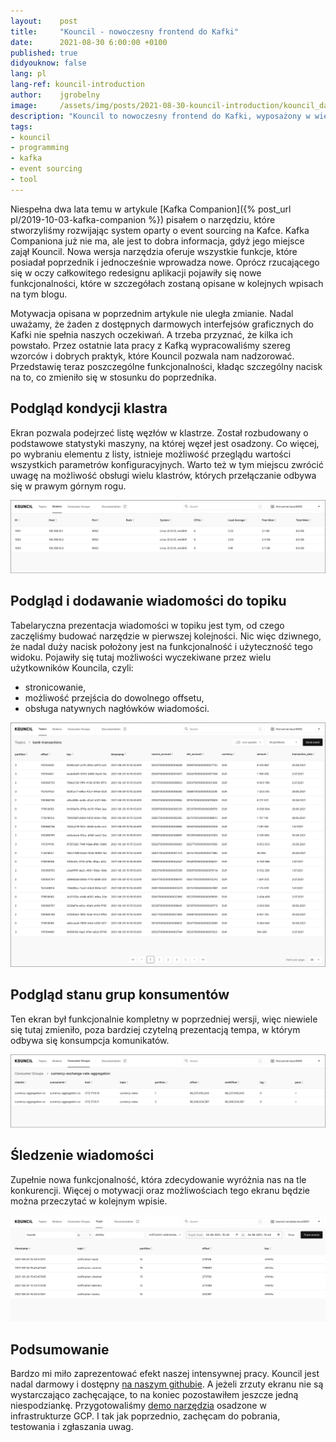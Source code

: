 ```yaml
---
layout:    post
title:     "Kouncil - nowoczesny frontend do Kafki"
date:      2021-08-30 6:00:00 +0100
published: true
didyouknow: false
lang: pl
lang-ref: kouncil-introduction
author:    jgrobelny
image:     /assets/img/posts/2021-08-30-kouncil-introduction/kouncil_dashboard.png
description: "Kouncil to nowoczesny frontend do Kafki, wyposażony w wiele niezbędnych programiście funkcjonalności."
tags:
- kouncil
- programming
- kafka
- event sourcing
- tool
---
```


Niespełna dwa lata temu w artykule [Kafka Companion]({% post_url pl/2019-10-03-kafka-companion %}) pisałem o narzędziu, które stworzyliśmy rozwijając system oparty o event sourcing na Kafce. Kafka Companiona już nie ma, ale jest to dobra informacja, gdyż jego miejsce zajął Kouncil. Nowa wersja narzędzia oferuje wszystkie funkcje, które posiadał poprzednik i jednocześnie wprowadza nowe. Oprócz rzucającego się w oczy całkowitego redesignu aplikacji pojawiły się nowe funkcjonalności, które w szczegółach zostaną opisane w kolejnych wpisach na tym blogu.

Motywacja opisana w poprzednim artykule nie uległa zmianie. Nadal uważamy, że żaden z dostępnych darmowych interfejsów graficznych do Kafki nie spełnia naszych oczekiwań. A trzeba przyznać, że kilka ich powstało. Przez ostatnie lata pracy z Kafką wypracowaliśmy szereg wzorców i dobrych praktyk, które Kouncil pozwala nam nadzorować. Przedstawię teraz poszczególne funkcjonalności, kładąc szczególny nacisk na to, co zmieniło się w stosunku do poprzednika.

## Podgląd kondycji klastra
Ekran pozwala podejrzeć listę węzłów w klastrze. Został rozbudowany o podstawowe statystyki maszyny, na której węzeł jest osadzony. Co więcej, po wybraniu elementu z listy, istnieje możliwość przeglądu wartości wszystkich parametrów konfiguracyjnych. Warto też w tym miejscu zwrócić uwagę na możliwość obsługi wielu klastrów, których przełączanie odbywa się w prawym górnym rogu.  

![Kouncil introduction](/assets/img/posts/2021-08-30-kouncil-introduction/kouncil_brokers.png)

## Podgląd i dodawanie wiadomości do topiku
Tabelaryczna prezentacja wiadomości w topiku jest tym, od czego zaczęliśmy budować narzędzie w pierwszej kolejności. Nic więc dziwnego, że nadal duży nacisk położony jest na funkcjonalność i użyteczność tego widoku. Pojawiły się tutaj możliwości wyczekiwane przez wielu użytkowników Kouncila, czyli:
* stronicowanie,
* możliwość przejścia do dowolnego offsetu,
* obsługa natywnych nagłówków wiadomości.

![Kouncil introduction](/assets/img/posts/2021-08-30-kouncil-introduction/kouncil_topic_details_border.png)

## Podgląd stanu grup konsumentów
Ten ekran był funkcjonalnie kompletny w poprzedniej wersji, więc niewiele się tutaj zmieniło, poza bardziej czytelną prezentacją tempa, w którym odbywa się konsumpcja komunikatów.

![Kouncil introduction](/assets/img/posts/2021-08-30-kouncil-introduction/kouncil_consumer_group.png)

## Śledzenie wiadomości
Zupełnie nowa funkcjonalność, która zdecydowanie wyróżnia nas na tle konkurencji. Więcej o motywacji oraz możliwościach tego ekranu będzie można przeczytać w kolejnym wpisie.

![Kouncil introduction](/assets/img/posts/2021-08-30-kouncil-introduction/kouncil_event_tracking_result.png)

## Podsumowanie
Bardzo mi miło zaprezentować efekt naszej intensywnej pracy. Kouncil jest nadal darmowy i dostępny [na naszym githubie](https://github.com/consdata/kouncil). A jeżeli zrzuty ekranu nie są wystarczająco zachęcające, to na koniec pozostawiłem jeszcze jedną niespodziankę. Przygotowaliśmy [demo narzędzia](https://kouncil-demo.web.app/#/topics) osadzone w infrastrukturze GCP. I tak jak poprzednio, zachęcam do pobrania, testowania i zgłaszania uwag.   
